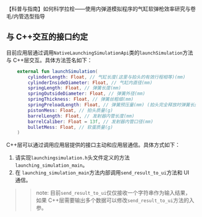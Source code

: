 【科普与指南】如何科学拉栓——使用内弹道模拟程序的气缸软弹枪效率研究与卷毛/内管选型指导

## 与 C++交互的接口约定
目前应用层通过调用`NativeLaunchingSimulationApi`类的`launchSimulation`方法与 C++层交互。具体方法签名如下：
```kotlin
    external fun launchSimulation(
        cylinderLength: Float, // 气缸长度(这里与拍头的有效行程相等)(mm)
        cylinderInsideDiameter: Float, // 气缸内直径(mm)
        springLength: Float, // 弹簧长度(mm)
        springOutsideDiameter: Float, // 弹簧外径(mm)
        springThickness: Float, // 弹簧丝粗细(mm)
        springPreloadLength: Float, // 弹簧预压量(mm) (拍头完全释放时弹簧长度与弹簧原长差值)(如果弹簧够不到完全释放的拍头，输入负的差值)
        pistonMess: Float, // 拍头质量(g)
        barrelLength: Float, // 发射器内管长度(mm)
        barrelCaliber: Float = 13f, // 发射器内管口径(mm)
        bulletMess: Float, // 软蛋质量(g)
    )
```
C++层可以通过调用应用层提供的接口主动和应用层通信。具体方式如下：
1. 请实现`launchingsimulation.h`头文件定义的方法`launching_simulation_main`。
2. 在 `launching_simulation_main`方法内部调用`send_result_to_ui`方法和 UI 通信。

>> note: 目前`send_result_to_ui`仅仅接收一个字符串作为输入结果，如果 C++层需要输出多个数据可以修改`send_result_to_ui`方法的入参。